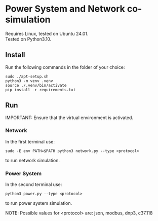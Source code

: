 # Power System and Network co-simulation

Requires Linux, tested on Ubuntu 24.01.  
Tested on Python3.10. 

## Install

Run the following commands in the folder of your choice:
```
sudo ./apt-setup.sh
python3 -m venv .venv
source ./.venv/bin/activate
pip install -r requirements.txt
```

## Run 

IMPORTANT: Ensure that the virtual environment is activated. 

### Network
In the first terminal use:
```
sudo -E env PATH=$PATH python3 network.py --type <protocol>
```
to run network simulation.

### Power System
In the second terminal use:
```
python3 power.py --type <protocol>
```
to run power system simulation.

NOTE: Possible values for \<protocol\> are: json, modbus, dnp3, c37.118